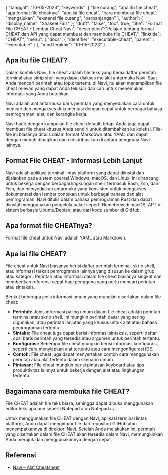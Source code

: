 {
"tanggal": "10-05-2023",
  "keywords": [
"file curang",
"apa itu file cheat",
"apa format file cheatnya",
"apa isi file cheat",
"cara membuka file cheat",
"mengajukan",
"ekstensi file curang",
"perpanjangan"
],
  "author": {
"display_name": "Shakeel Faiz"
},
"draft": "false",
"toc": true,
"title": "Format File CHEAT - Lembar Cheat Navi",
  "description":"Pelajari tentang format CHEAT dan API yang dapat membuat dan membuka file CHEAT.",
"linktitle": "CHEAT",
  "menu": {
    "docs": {
      "identifier": "executable-cheat",
"parent" : "executable"
}
},
"mod terakhir": "10-05-2023"
}

## Apa itu file CHEAT?

Dalam konteks Navi, file cheat adalah file teks yang berisi daftar perintah terminal atau skrip shell yang dapat diakses melalui antarmuka Navi. Saat Anda mencari perintah atau topik tertentu di Navi, itu akan menampilkan file cheat relevan yang dapat Anda telusuri dan cari untuk menemukan informasi yang Anda butuhkan.

Navi adalah alat antarmuka baris perintah yang menyediakan cara untuk mencari dan mengakses dokumentasi dengan cepat untuk berbagai bahasa pemrograman, alat, dan kerangka kerja.

Navi hadir dengan kumpulan file cheat default, tetapi Anda juga dapat membuat file cheat khusus Anda sendiri untuk ditambahkan ke koleksi. File-file ini biasanya ditulis dalam format Markdown atau YAML dan dapat dengan mudah dibagikan dan didistribusikan di antara pengguna Navi lainnya.

## Format File CHEAT - Informasi Lebih Lanjut

Navi adalah aplikasi terminal lintas platform yang dapat diinstal dan dijalankan pada sistem operasi Windows, macOS, dan Linux. Ini dirancang untuk bekerja dengan berbagai lingkungan shell, termasuk Bash, Zsh, dan Fish, dan menyediakan antarmuka yang konsisten untuk mengakses dokumentasi dan lembar contekan untuk berbagai bahasa dan alat pemrograman. Navi ditulis dalam bahasa pemrograman Rust dan dapat diinstal menggunakan pengelola paket seperti Homebrew di macOS, APT di sistem berbasis Ubuntu/Debian, atau dari kode sumber di GitHub.

## Apa format file CHEATnya?

Format file cheat untuk Navi adalah YAML atau Markdown.

## Apa isi file CHEAT?

File cheat untuk Navi biasanya berisi daftar perintah terminal, skrip shell, atau informasi terkait pemrograman lainnya yang disusun ke dalam grup atau kategori. Perintah atau informasi dalam file cheat biasanya singkat dan memberikan referensi cepat bagi pengguna yang perlu mencari perintah atau sintaksis.

Berikut beberapa jenis informasi umum yang mungkin disertakan dalam file cheat:

- **Perintah:** Jenis informasi paling umum dalam file cheat adalah perintah terminal atau skrip shell. Ini mungkin perintah dasar yang sering digunakan, atau perintah lanjutan yang khusus untuk alat atau bahasa pemrograman tertentu.
- **Sintaks:** File cheat juga dapat berisi informasi sintaksis, seperti daftar opsi baris perintah yang tersedia atau argumen untuk perintah tertentu.
- **Konfigurasi:** Beberapa file cheat mungkin berisi informasi konfigurasi, seperti cara menyiapkan alat tertentu atau cara mengonfigurasi IDE.
- **Contoh:** File cheat juga dapat menyertakan contoh cara menggunakan perintah atau alat tertentu dalam skenario umum.
- **Pintasan:** File cheat mungkin berisi pintasan keyboard atau tips produktivitas lainnya untuk bekerja dengan alat atau lingkungan tertentu.

## Bagaimana cara membuka file CHEAT?

File CHEAT adalah file teks biasa, sehingga dapat dibuka menggunakan editor teks apa pun seperti Notepad atau Notepad++.

Untuk menggunakan file CHEAT dengan Navi, aplikasi terminal lintas platform, Anda dapat mengimpor file dari repositori GitHub atau menempatkannya di direktori Navi. Setelah Anda melakukan ini, perintah yang disertakan dalam file CHEAT akan tersedia dalam Navi, memungkinkan Anda merujuk dan menggunakannya dengan cepat.

## Referensi
* [Navi – Alat Cheatsheet](https://ostechnix.com/navi-an-interactive-commandline-cheatsheet-tool/)

